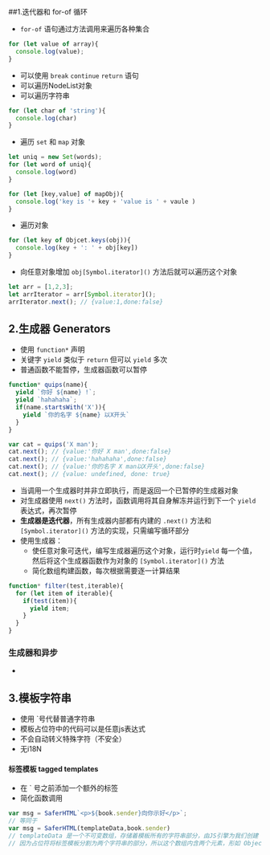 ##1.迭代器和 for-of 循环

- `for-of` 语句通过方法调用来遍历各种集合

```javascript
for (let value of array){
  console.log(value);
}
```

- 可以使用 `break` `continue` `return` 语句
- 可以遍历NodeList对象
- 可以遍历字符串

```javascript
for (let char of 'string'){
  console.log(char)
}
```

- 遍历 `set` 和 `map` 对象

```javascript
let uniq = new Set(words);
for (let word of uniq){
  console.log(word)
}

for (let [key,value] of mapObj){
  console.log('key is '+ key + 'value is ' + vaule )
}
```

- 遍历对象

```javascript
for (let key of Objcet.keys(obj)){
  console.log(key + ': ' + obj[key])
}
```

- 向任意对象增加 `obj[Symbol.iterator]()` 方法后就可以遍历这个对象

```javascript
let arr = [1,2,3];
let arrIterator = arr[Symbol.iterator]();
arrIterator.next(); // {value:1,done:false}
```



## 2.生成器 Generators

- 使用 `function*` 声明
- 关键字 `yield` 类似于 `return` 但可以 `yield` 多次
- 普通函数不能暂停，生成器函数可以暂停

```javascript
function* quips(name){
  yield `你好 ${name} !`;
  yield `hahahaha`;
  if(name.startsWith('X')){
    yield `你的名字 ${name} 以X开头`
  }
}

var cat = quips('X man');
cat.next(); // {value:'你好 X man',done:false}
cat.next(); // {value:'hahahaha',done:false}
cat.next(); // {value:'你的名字 X man以X开头',done:false}
cat.next(); // {value: undefined, done: true}
```

- 当调用一个生成器时并非立即执行，而是返回一个已暂停的生成器对象
- 对生成器使用 `next()` 方法时，函数调用将其自身解冻并运行到下一个 `yield` 表达式，再次暂停
- **生成器是迭代器**，所有生成器内部都有内建的 `.next()` 方法和 `[Symbol.iterator]()` 方法的实现，只需编写循环部分
- 使用生成器：
  - 使任意对象可迭代，编写生成器遍历这个对象，运行时`yield` 每一个值，然后将这个生成器函数作为对象的 `[Symbol.iterator]()` 方法
  - 简化数组构建函数，每次根据需要逐一计算结果

```javascript
function* filter(test,iterable){
  for (let item of iterable){
    if(test(item)){
      yield item;
    }
  }
}
```

### 生成器和异步

- ​



## 3.模板字符串

- 使用 `号代替普通字符串
- 模板占位符中的代码可以是任意js表达式
- 不会自动转义特殊字符（不安全）
- 无i18N

#### 标签模板 tagged templates

- 在 ` 号之前添加一个额外的标签
- 简化函数调用

```javascript
var msg = SaferHTML`<p>${book.sender}向你示好</p>`;
// 等同于
var msg = SaferHTML(templateData,book.sender)
// templateData 是一个不可变数组，存储着模板所有的字符串部分，由JS引擎为我们创建
// 因为占位符将标签模板分割为两个字符串的部分，所以这个数组内含两个元素，形如 Object.freeze(["<p>", " has sent you a bonk.</p>"]
```


